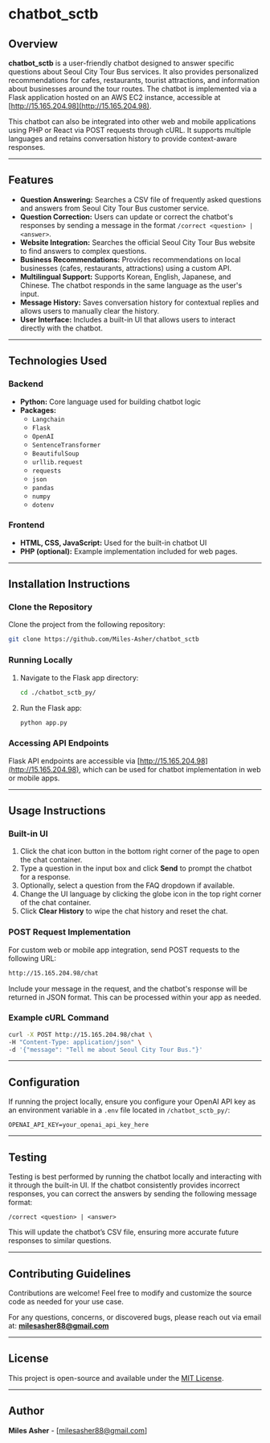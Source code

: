 
# chatbot_sctb

## Overview
**chatbot_sctb** is a user-friendly chatbot designed to answer specific questions about Seoul City Tour Bus services. It also provides personalized recommendations for cafes, restaurants, tourist attractions, and information about businesses around the tour routes. The chatbot is implemented via a Flask application hosted on an AWS EC2 instance, accessible at [http://15.165.204.98](http://15.165.204.98). 

This chatbot can also be integrated into other web and mobile applications using PHP or React via POST requests through cURL. It supports multiple languages and retains conversation history to provide context-aware responses.

---

## Features
- **Question Answering:** Searches a CSV file of frequently asked questions and answers from Seoul City Tour Bus customer service.
- **Question Correction:** Users can update or correct the chatbot's responses by sending a message in the format `/correct <question> | <answer>`.
- **Website Integration:** Searches the official Seoul City Tour Bus website to find answers to complex questions.
- **Business Recommendations:** Provides recommendations on local businesses (cafes, restaurants, attractions) using a custom API.
- **Multilingual Support:** Supports Korean, English, Japanese, and Chinese. The chatbot responds in the same language as the user's input.
- **Message History:** Saves conversation history for contextual replies and allows users to manually clear the history.
- **User Interface:** Includes a built-in UI that allows users to interact directly with the chatbot.

---

## Technologies Used
### Backend
- **Python:** Core language used for building chatbot logic
- **Packages:**
  - `Langchain`
  - `Flask`
  - `OpenAI`
  - `SentenceTransformer`
  - `BeautifulSoup`
  - `urllib.request`
  - `requests`
  - `json`
  - `pandas`
  - `numpy`
  - `dotenv`
  
### Frontend
- **HTML, CSS, JavaScript:** Used for the built-in chatbot UI
- **PHP (optional):** Example implementation included for web pages.

---

## Installation Instructions

### Clone the Repository
Clone the project from the following repository:
```bash
git clone https://github.com/Miles-Asher/chatbot_sctb
```

### Running Locally
1. Navigate to the Flask app directory:
   ```bash
   cd ./chatbot_sctb_py/
   ```
2. Run the Flask app:
   ```bash
   python app.py
   ```

### Accessing API Endpoints
Flask API endpoints are accessible via [http://15.165.204.98](http://15.165.204.98), which can be used for chatbot implementation in web or mobile apps.

---

## Usage Instructions

### Built-in UI
1. Click the chat icon button in the bottom right corner of the page to open the chat container.
2. Type a question in the input box and click **Send** to prompt the chatbot for a response.
3. Optionally, select a question from the FAQ dropdown if available.
4. Change the UI language by clicking the globe icon in the top right corner of the chat container.
5. Click **Clear History** to wipe the chat history and reset the chat.

### POST Request Implementation
For custom web or mobile app integration, send POST requests to the following URL:
```bash
http://15.165.204.98/chat
```
Include your message in the request, and the chatbot's response will be returned in JSON format. This can be processed within your app as needed.

### Example cURL Command
```bash
curl -X POST http://15.165.204.98/chat \
-H "Content-Type: application/json" \
-d '{"message": "Tell me about Seoul City Tour Bus."}'
```

---

## Configuration

If running the project locally, ensure you configure your OpenAI API key as an environment variable in a `.env` file located in `/chatbot_sctb_py/`:
```env
OPENAI_API_KEY=your_openai_api_key_here
```

---

## Testing
Testing is best performed by running the chatbot locally and interacting with it through the built-in UI. If the chatbot consistently provides incorrect responses, you can correct the answers by sending the following message format:
```
/correct <question> | <answer>
```
This will update the chatbot’s CSV file, ensuring more accurate future responses to similar questions.

---

## Contributing Guidelines
Contributions are welcome! Feel free to modify and customize the source code as needed for your use case. 

For any questions, concerns, or discovered bugs, please reach out via email at:
**milesasher88@gmail.com**

---

## License
This project is open-source and available under the [MIT License](LICENSE).

---

## Author
**Miles Asher** - [milesasher88@gmail.com]
